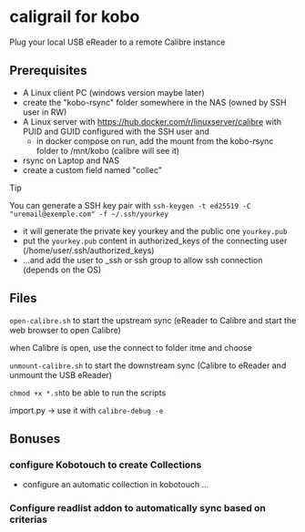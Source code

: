 # caligrail for kobo
Plug your local USB eReader to a remote Calibre instance

## Prerequisites
- A Linux client PC (windows version maybe later)
- create the "kobo-rsync" folder somewhere in the NAS (owned by SSH user in RW)
- A Linux server with https://hub.docker.com/r/linuxserver/calibre with PUID and GUID configured with the SSH user and
  - in docker compose on run, add the mount from the kobo-rsync folder to /mnt/kobo (calibre will see it)
- rsync on Laptop and NAS
- create a custom field named "collec"

> [!TIP]
> You can generate a SSH key pair with `ssh-keygen -t ed25519 -C "uremail@exemple.com" -f ~/.ssh/yourkey`
> - it will generate the private key yourkey and the public one `yourkey.pub`
> - put the `yourkey.pub` content in authorized_keys of the connecting user (/home/user/.ssh/authorized_keys)
> - ...and add the user to _ssh or ssh group to allow ssh connection (depends on the OS)

## Files
`open-calibre.sh` to start the upstream sync (eReader to Calibre and start the web browser to open Calibre)

when Calibre is open, use the connect to folder itme and choose 

`unmount-calibre.sh` to start the downstream sync (Calibre to eReader and unmount the USB eReader)

`chmod +x *.sh`to be able to run the scripts

import.py -> use it with `calibre-debug -e`


## Bonuses

### configure Kobotouch to create Collections

- configure an automatic collection in kobotouch ...

### Configure readlist addon to automatically sync based on criterias
